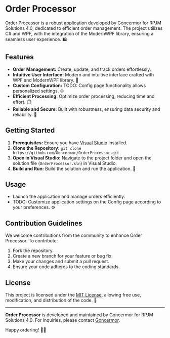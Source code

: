 # Order Processor

Order Processor is a robust application developed by Goncermor for RPJM Solutions 4.0, dedicated to efficient order management. The project utilizes C# and WPF, with the integration of the ModernWPF library, ensuring a seamless user experience. 🛍️

## Features

- **Order Management:** Create, update, and track orders effortlessly.
- **Intuitive User Interface:** Modern and intuitive interface crafted with WPF and ModernWPF library. 🎨
- **Custom Configuration:** TODO: Config page functionality allows personalized settings. ⚙️
- **Efficient Processing:** Optimize order processing, reducing time and effort. ⏱️
- **Reliable and Secure:** Built with robustness, ensuring data security and reliability. 🔐

## Getting Started

1. **Prerequisites:** Ensure you have [Visual Studio](https://visualstudio.microsoft.com/) installed.
2. **Clone the Repository:** `git clone https://github.com/Goncermor/OrderProcessor.git`
3. **Open in Visual Studio:** Navigate to the project folder and open the solution file (`OrderProcessor.sln`) in Visual Studio.
4. **Build and Run:** Build the solution and run the application. 🚀

## Usage

- Launch the application and manage orders efficiently.
- TODO: Customize application settings on the Config page according to your preferences. ⚙️

## Contribution Guidelines

We welcome contributions from the community to enhance Order Processor. To contribute:

1. Fork the repository.
2. Create a new branch for your feature or bug fix.
3. Make your changes and submit a pull request.
4. Ensure your code adheres to the coding standards.

## License

This project is licensed under the [MIT License](LICENSE), allowing free use, modification, and distribution of the code. 📜

---

**Order Processor** is developed and maintained by Goncermor for RPJM Solutions 4.0. For inquiries, please contact [Goncermor](goncermor.com). 

Happy ordering! 🛒🎉
